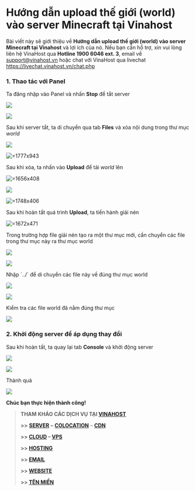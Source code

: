 # Hướng dẫn upload thế giới (world) vào server Minecraft tại Vinahost

Bài viết này sẽ giới thiệu về **Hướng dẫn upload thế giới (world) vào server Minecraft tại Vinahost** và lợi ích của nó. Nếu bạn cần hỗ trợ, xin vui lòng liên hệ VinaHost qua **Hotline 1900 6046 ext. 3**, email về [support@vinahost.vn](mailto:support@vinahost.vn) hoặc chat với VinaHost qua livechat <https://livechat.vinahost.vn/chat.php>

### 1. Thao tác với Panel

Ta đăng nhập vào Panel và nhấn **Stop** để tắt server

 ![](attachments/e3faea0b-e2d6-4b2c-a968-7fca0cd6468c.png)

 ![](attachments/41e31c80-c1c8-4148-8005-5d1968ccdea9.png)

Sau khi server tắt, ta di chuyển qua tab **Files** và xóa nội dung trong thư mục *world*

 ![](attachments/bfeb001a-ff28-42bb-baee-59aaf4d24fe8.png)

 ![](attachments/6c4b24ec-4758-4f59-b12f-eaf1dc9a3625.png " =1777x943")

Sau khi xóa, ta nhấn vào **Upload** để tải *world* lên

 ![](attachments/a0275fa8-a411-4215-9b93-fb96ac12a942.png " =1656x408")

 ![](attachments/c3bff221-0058-47b6-be3f-cbb4e249ae98.png)

 ![](attachments/53a863b0-26e5-4785-b725-c50f42f2fce3.png " =1748x406")

Sau khi hoàn tất quá trình **Upload**, ta tiến hành giải nén

 ![](attachments/ce21a756-ab8b-4922-8002-37a917175453.png " =1672x471")

Trong trường hợp file giải nén tạo ra một thư mục mới, cần chuyển các file trong thư mục này ra thư mục world

 ![](attachments/cf84ca56-5b7f-4138-9681-820d9a3eac7f.png)

 ![](attachments/2f4e409e-48ea-4b4d-be4a-00b08e468b7a.png)

Nhập \`../\` để di chuyển các file này về đúng thư mục world

 ![](attachments/583fff5d-f71a-49fc-8c24-456fe14edf01.png)

 ![](attachments/f8299b7c-4fcb-4312-af4d-8b7a3aa5ee20.png)

Kiểm tra các file world đã nằm đúng thư mục

 ![](attachments/a006d930-427b-4ff4-bdf0-bb229127ac95.png)


### 2. Khởi động server để áp dụng thay đổi

Sau khi hoàn tất, ta quay lại tab **Console** và khởi động server

 ![](attachments/870b0610-53f2-4173-93bf-30dc4aad9234.png)

 ![](attachments/5130cf41-88b7-496a-aa7e-07643b4a4042.png)

Thành quả

 ![](attachments/accf4fa1-aef9-49f9-bf19-ab1e0b3b54f9.png)

**Chúc bạn thực hiện thành công!**

> **THAM KHẢO CÁC DỊCH VỤ TẠI [VINAHOST](https://vinahost.vn/)**
>
> **>>** **[SERVER](https://vinahost.vn/thue-may-chu-rieng/)** **–** **[COLOCATION](https://vinahost.vn/colocation.html)** – **[CDN](https://vinahost.vn/dich-vu-cdn-chuyen-nghiep)**
>
> **>> [CLOUD](https://vinahost.vn/cloud-server-gia-re/) – [VPS](https://vinahost.vn/vps-ssd-chuyen-nghiep/)**
>
> **>> [HOSTING](https://vinahost.vn/wordpress-hosting)**
>
> **>> [EMAIL](https://vinahost.vn/email-hosting)**
>
> **>> [WEBSITE](http://vinawebsite.vn/)**
>
> **>> [TÊN MIỀN](https://vinahost.vn/ten-mien-gia-re/)**